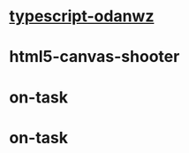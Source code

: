 # [typescript-odanwz](https://stackblitz.com/edit/typescript-odanwz)
# html5-canvas-shooter
# on-task
# on-task
